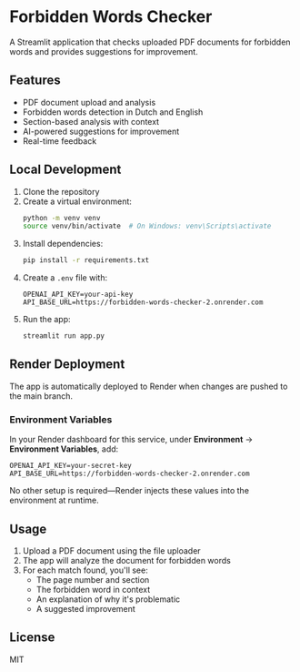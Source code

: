 # Forbidden Words Checker

A Streamlit application that checks uploaded PDF documents for forbidden words and provides suggestions for improvement.

## Features

- PDF document upload and analysis
- Forbidden words detection in Dutch and English
- Section-based analysis with context
- AI-powered suggestions for improvement
- Real-time feedback

## Local Development

1. Clone the repository
2. Create a virtual environment:
   ```bash
   python -m venv venv
   source venv/bin/activate  # On Windows: venv\Scripts\activate
   ```
3. Install dependencies:
   ```bash
   pip install -r requirements.txt
   ```
4. Create a `.env` file with:
   ```
   OPENAI_API_KEY=your-api-key
   API_BASE_URL=https://forbidden-words-checker-2.onrender.com
   ```
5. Run the app:
   ```bash
   streamlit run app.py
   ```

## Render Deployment

The app is automatically deployed to Render when changes are pushed to the main branch.

### Environment Variables

In your Render dashboard for this service, under **Environment** → **Environment Variables**, add:
```
OPENAI_API_KEY=your-secret-key
API_BASE_URL=https://forbidden-words-checker-2.onrender.com
```

No other setup is required—Render injects these values into the environment at runtime.

## Usage

1. Upload a PDF document using the file uploader
2. The app will analyze the document for forbidden words
3. For each match found, you'll see:
   - The page number and section
   - The forbidden word in context
   - An explanation of why it's problematic
   - A suggested improvement

## License

MIT 